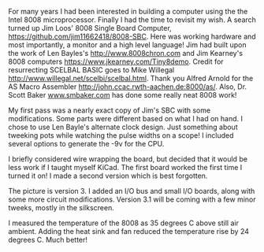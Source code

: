 For many years I had been interested in building a computer using the the Intel 8008 microprocessor.
Finally I had the time to revisit my wish. A search turned up Jim Loos' 8008 Single Board Computer, 
https://github.com/jim11662418/8008-SBC. Here was working hardware and most importantly, a monitor 
and a high level language! Jim had built upon the work of Len Bayles's http://www.8008chron.com and 
Jim Kearney's 8008 computers https://www.jkearney.com/Tiny8demo. Credit for resurrecting SCELBAL BASIC
goes to Mike Willegal http://www.willegal.net/scelbi/scelbal.html. Thank you Alfred Arnold for the 
AS Macro Assembler http://john.ccac.rwth-aachen.de:8000/as/. Also, Dr. Scott Baker www.smbaker.com
has done some really neat 8008 work!

My first pass was a nearly exact copy of Jim's SBC with some modifications. Some parts were different 
based on what I had on hand. I chose to use Len Bayle's alternate clock design. Just something about 
tweeking pots while watching the pulse widths on a scope! I included several options to generate the 
-9v for the CPU.

I briefly considered wire wrapping the board, but decided that it would be less work if I taught
myself KiCad. The first board worked the first time I turned it on! I made a second version which is 
best forgotten.

The picture is version 3. I added an I/O bus and small I/O boards, along with some more circuit
modifications. Version 3.1 will be coming with a few minor tweeks, mostly in the silkscreen.

I measured the temperature of the 8008 as 35 degrees C above still air ambient. Adding the heat sink 
and fan reduced the temperature rise by 24 degrees C. Much better!


